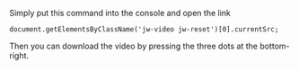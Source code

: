  Simply put this command into the console and open the link

    document.getElementsByClassName('jw-video jw-reset')[0].currentSrc;

Then you can download the video by pressing the three dots at the bottom-right.
